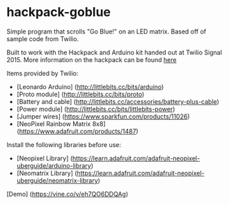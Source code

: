 # hackpack-goblue

Simple program that scrolls "Go Blue!" on an LED matrix. Based off of sample code from Twilio.

Built to work with the Hackpack and Arduino kit handed out at Twilio Signal 2015. More information on the hackpack can be found [here](https://www.twilio.com/blog/2015/05/how-to-build-your-own-hackpack.html)

Items provided by Twilio:
* [Leonardo Arduino] (http://littlebits.cc/bits/arduino)
* [Proto module] (http://littlebits.cc/bits/proto)
* [Battery and cable] (http://littlebits.cc/accessories/battery-plus-cable)
* [Power module] (http://littlebits.cc/bits/littlebits-power)
* [Jumper wires] (https://www.sparkfun.com/products/11026)
* [NeoPixel Rainbow Matrix 8x8] (https://www.adafruit.com/products/1487)

Install the following libraries before use:
* [Neopixel Library] (https://learn.adafruit.com/adafruit-neopixel-uberguide/arduino-library)
* [Neomatrix Library] (https://learn.adafruit.com/adafruit-neopixel-uberguide/neomatrix-library)


[Demo] (https://vine.co/v/eh7QO6DDQAg)
